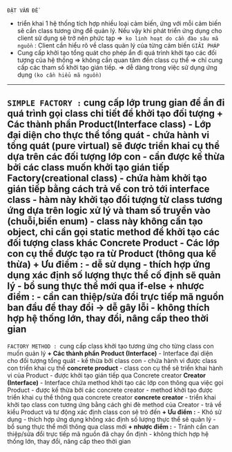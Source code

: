 
`ĐẶT VẤN ĐỀ` 
- triển khai 1 hệ thống tích hợp nhiều loại cảm biến, ứng với mỗi cảm biến sẽ cần class tương ứng để quản lý. Nếu vậy khi phát triển ứng dụng cho client sử dụng sẽ trở nên phức tạp 
=>` ko linh hoạt do cần đào sâu mã nguồn` :  Client cần hiểu rõ về class quản lý của từng cảm biến 
`GIẢI PHÁP`
- Cung cấp khởi tạo tổng quát cho phép ẩn đi quá trình khởi tạo các đối tượng của hệ thống
    => không cần quan tâm đến class cụ thể 
    => chỉ cung cấp các tham số khởi tạo gián tiếp.
    => dễ dàng trong việc sử dụng ứng dụng `(ko cần hiểu mã nguồn)`

--------------------------------------------------------------------------------------------------------------
`SIMPLE FACTORY :` cung cấp lớp trung gian để ẩn đi quá trình gọi class chi tiết để khởi tạo đối tượng
    __+ Các thành phần__
        **Product(Interface class)** 
            - Lớp đại diện cho thực thể tổng quát 
            - chứa hành vi tổng quát (pure virtual) sẽ được triển khai cụ thể dựa trên các đối tượng lớp con 
            - cần được kế thừa bởi các class muốn khởi tạo gián tiếp
        **Factory(creational class)**
            - chứa hàm khởi tạo gián tiếp bằng cách trả về con trỏ tới interface class
            - hàm này khởi tạo đối tượng từ class tương ứng dựa trên logic xử lý và tham số truyền vào (chuỗi,biến enum)
            - class này không cần tạo object, chỉ cần gọi static method để khởi tạo các đối tượng class khác 
        **Concrete Product**
            - Các lớp con cụ thể được tạo ra từ Product (thông qua kế thừa)
    __+ Ưu điểm :__ 
        - dễ sử dụng 
        - thích hợp ứng dụng xác định số lượng thực thể cố định sẽ quản lý
        - bổ sung thực thể mới qua if-else
    __+ nhược điểm :__
        - cần can thiệp/sửa đổi trực tiếp mã nguồn ban đầu để thay đổi -> dễ gây lỗi
        - không thích hợp hệ thống lớn, thay đổi, nâng cấp theo thời gian
--------------------------------------------------------------------------------------------------------------
`FACTORY METHOD : `cung cấp class khởi tạo tương ứng cho từng class con muốn quản lý
     __+ Các thành phần__
        **Product (Interface)**
            - Interface đại diện cho đối tượng tổng quát 
            - kế thừa bởi class con
            - chứa hành vi được class con triển khai cụ thể
        **concrete product**
            - class con cụ thể sẽ triển khai hành vi của Product
            - được khởi tạo gián tiếp qua Concrete creator
        **Creator (Interface)**
            - Interface chứa method khởi tạo các lớp con thông qua việc gọi Product
            - được kế thừa bởi các concrete creator 
            - method khởi tạo được triển khai cụ thể thông qua concrete creator 
        **concrete creator**
            - triển khai khởi tạo class con tương ứng bằng cách ghi đè method của Creator
            - trả về kiểu Product và tư động xác định class con sẽ trỏ đến 
    __+ Ưu điểm :__ 
        - Khó sử dụng 
        - thích hợp ứng dụng không xác định số lượng thực thể sẽ quản lý 
        - bổ sung thực thể mới thông qua class mới
    __+ nhược điểm :__
        - Tránh cần can thiệp/sửa đổi trực tiếp mã nguồn đã chạy ổn định
        - không thích hợp hệ thống lớn, thay đổi, nâng cấp theo thời gian

